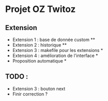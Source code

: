 # Projet OZ Twitoz

## Extension
* Extension 1 : base de donnée custom **
* Extension 2 : historique **
* Extension 3 : makefile pour les extensions *
* Extension 4 : amélioration de l'interface *
* Proposition automatique *

## TODO :
* Extension 3 : bouton next
* Finir correction ?